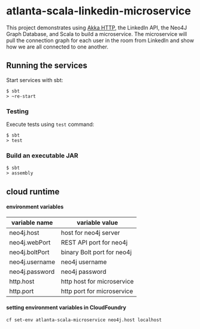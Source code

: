 # atlanta-scala-linkedin-microservice

This project demonstrates using [Akka HTTP](http://doc.akka.io/docs/akka-stream-and-http-experimental/current/scala.html), the LinkedIn API, the Neo4J Graph Database, and Scala to build a microservice. The microservice will pull the connection graph for each user in the room from LinkedIn and show how we are all connected to one another.

## Running the services

Start services with sbt:

```
$ sbt
> ~re-start
```

### Testing

Execute tests using `test` command:

```
$ sbt
> test
```

### Build an executable JAR

```
$ sbt
> assembly
```

## cloud runtime
#### environment variables
| variable name  | variable value |
|----------------|----------------|
| neo4j.host     | host for neo4j server |
| neo4j.webPort  | REST API port for neo4j |
| neo4j.boltPort | binary Bolt port for neo4j |
| neo4j.username | neo4j username |
| neo4j.password | neo4j password |
| http.host      | http host for microservice |
| http.port      | http port for microservice |

#### setting environment variables in CloudFoundry

`cf set-env atlanta-scala-microservice neo4j.host localhost`
